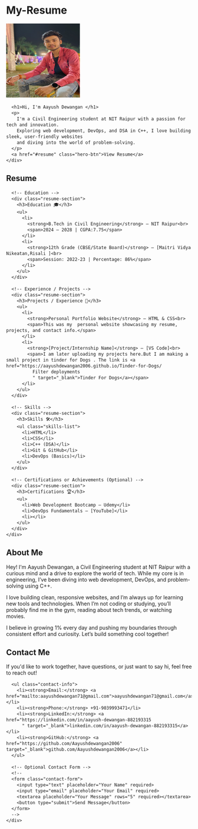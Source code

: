# My-Resume

<!DOCTYPE html>
<html lang="en">

<head>
  <meta charset="UTF-8" />
  <meta name="viewport" content="width=device-width, initial-scale=1.0" />
  <title>Aayush Dewangan - Personal Website</title>
  <link rel="stylesheet" href="style.css" />
</head>

<body>
  <section class="hero">
    <div class="hero-content">
    <img class="myphoto" src="./WhatsApp Image 2025-04-09 at 15.45.32_7f9eb636.jpg" height="200px" width="200px"/>
        
      <h1>Hi, I'm Aayush Dewangan </h1>
      <p>
        I'm a Civil Engineering student at NIT Raipur with a passion for tech and innovation. 
        Exploring web development, DevOps, and DSA in C++, I love building sleek, user-friendly websites 
        and diving into the world of problem-solving.
      </p>
      <a href="#resume" class="hero-btn">View Resume</a>
    </div>
  </section>
  
  <section id="resume" class="resume">
    <div class="resume-container">
      <h2>Resume</h2>
  
      <!-- Education -->
      <div class="resume-section">
        <h3>Education 🎓</h3>
        <ul>
          <li>
            <strong>B.Tech in Civil Engineering</strong> – NIT Raipur<br>
            <span>2024 – 2028 | CGPA:7.75</span>
          </li>
          <li>
            <strong>12th Grade (CBSE/State Board)</strong> – [Maitri Vidya Nikeatan,Risali ]<br>
            <span>Session: 2022-23 | Percentage: 86%</span>
          </li>
        </ul>
      </div>
  
      <!-- Experience / Projects -->
      <div class="resume-section">
        <h3>Projects / Experience 💼</h3>
        <ul>
          <li>
            <strong>Personal Portfolio Website</strong> – HTML & CSS<br>
            <span>This was my  personal website showcasing my resume, projects, and contact info.</span>
          </li>
          <li>
            <strong>[Project/Internship Name]</strong> – [VS Code]<br>
            <span>I am later uploading my projects here.But I am making a small project in tinder for Dogs . The link is <a href="https://aayushdewangan2006.github.io/Tinder-for-Dogs/
              Filter deployments
              " target="_blank">Tinder For Dogs</a></span>
          </li>
        </ul>
      </div>
  
      <!-- Skills -->
      <div class="resume-section">
        <h3>Skills 🛠️</h3>
        <ul class="skills-list">
          <li>HTML</li>
          <li>CSS</li>
          <li>C++ (DSA)</li>
          <li>Git & GitHub</li>
          <li>DevOps (Basics)</li>
        </ul>
      </div>
  
      <!-- Certifications or Achievements (Optional) -->
      <div class="resume-section">
        <h3>Certifications 🏆</h3>
        <ul>
          <li>Web Development Bootcamp – Udemy</li>
          <li>DevOps Fundamentals – [YouTube]</li>
          <li></li>
        </ul>
      </div>
    </div>
  </section>
  
  <section id="about" class="about">
    <div class="about-container">
      <h2>About Me</h2>
      <p>
        Hey! I'm Aayush Dewangan, a Civil Engineering student at NIT Raipur with a curious mind and a drive to explore the world of tech. 
        While my core is in engineering, I’ve been diving into web development, DevOps, and problem-solving using C++.
      </p>
      <p>
        I love building clean, responsive websites, and I’m always up for learning new tools and technologies. When I’m not coding or studying, 
        you’ll probably find me in the gym, reading about tech trends, or watching movies.
      </p>
      <p>
        I believe in growing 1% every day and pushing my boundaries through consistent effort and curiosity. Let’s build something cool together!
      </p>
    </div>
  </section>
  
  <section id="contact" class="contact">
    <div class="contact-container">
      <h2>Contact Me</h2>
      <p>If you'd like to work together, have questions, or just want to say hi, feel free to reach out!</p>
  
      <ul class="contact-info">
        <li><strong>Email:</strong> <a href="mailto:aayushdewangan71@gmail.com">aayushdewangan71@gmail.com</a></li>
        <li><strong>Phone:</strong> +91-9039993471</li>
        <li><strong>LinkedIn:</strong> <a href="https://linkedin.com/in/aayush-dewangan-882193315
          " target="_blank">linkedin.com/in/aayush-dewangan-882193315</a></li>
        <li><strong>GitHub:</strong> <a href="https://github.com/Aayushdewangan2006" target="_blank">github.com/Aayushdewangan2006</a></li>
      </ul>
  
      <!-- Optional Contact Form -->
      <!--
      <form class="contact-form">
        <input type="text" placeholder="Your Name" required>
        <input type="email" placeholder="Your Email" required>
        <textarea placeholder="Your Message" rows="5" required></textarea>
        <button type="submit">Send Message</button>
      </form>
      -->
    </div>
  </section>
  
  
</body>
</html>
